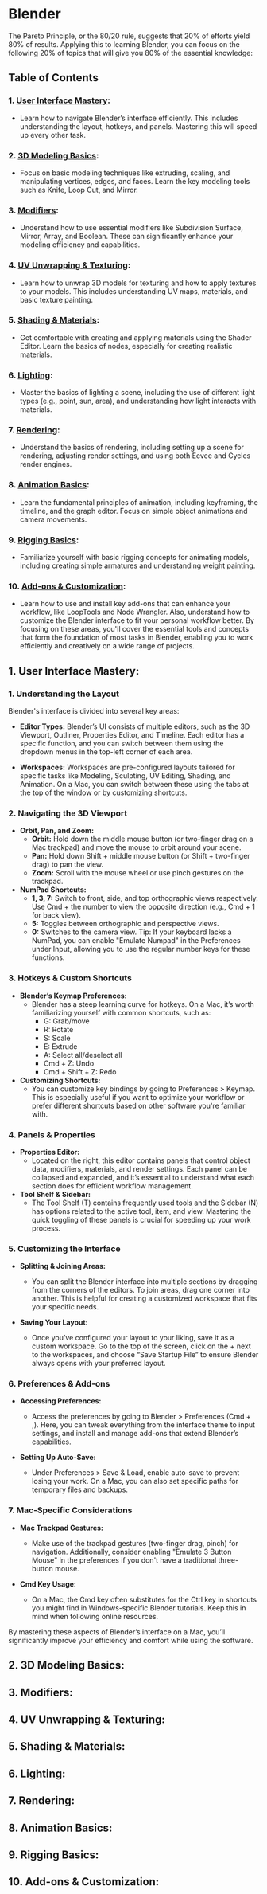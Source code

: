 # Blender

The Pareto Principle, or the 80/20 rule, suggests that 20% of efforts yield 80% of results. Applying this to learning Blender, you can focus on the following 20% of topics that will give you 80% of the essential knowledge:

## Table of Contents

### 1. [User Interface Mastery](#1-user-interface-mastery-1):

* Learn how to navigate Blender’s interface efficiently. This includes understanding the layout, hotkeys, and panels. Mastering this will speed up every other task.

### 2. [3D Modeling Basics](#2-3d-modeling-basics-1):
* Focus on basic modeling techniques like extruding, scaling, and manipulating vertices, edges, and faces. Learn the key modeling tools such as Knife, Loop Cut, and Mirror.

### 3. [Modifiers](#3-modifiers-1):
* Understand how to use essential modifiers like Subdivision Surface, Mirror, Array, and Boolean. These can significantly enhance your modeling efficiency and capabilities.

### 4. [UV Unwrapping & Texturing](#4-uv-unwrapping--texturing-1):
* Learn how to unwrap 3D models for texturing and how to apply textures to your models. This includes understanding UV maps, materials, and basic texture painting.

### 5. [Shading & Materials](#5-shading--materials-1):
* Get comfortable with creating and applying materials using the Shader Editor. Learn the basics of nodes, especially for creating realistic materials.

### 6. [Lighting](#6-lighting-1):
* Master the basics of lighting a scene, including the use of different light types (e.g., point, sun, area), and understanding how light interacts with materials.

### 7. [Rendering](#7-rendering-1):
* Understand the basics of rendering, including setting up a scene for rendering, adjusting render settings, and using both Eevee and Cycles render engines.
   
### 8. [Animation Basics](#8-animation-basics-1):
* Learn the fundamental principles of animation, including keyframing, the timeline, and the graph editor. Focus on simple object animations and camera movements.

### 9. [Rigging Basics](#9-rigging-basics-1):
* Familiarize yourself with basic rigging concepts for animating models, including creating simple armatures and understanding weight painting.

### 10. [Add-ons & Customization](#10-add-ons--customization-1):
* Learn how to use and install key add-ons that can enhance your workflow, like LoopTools and Node Wrangler. Also, understand how to customize the Blender interface to fit your personal workflow better.
By focusing on these areas, you'll cover the essential tools and concepts that form the foundation of most tasks in Blender, enabling you to work efficiently and creatively on a wide range of projects.


## 1. User Interface Mastery:
### 1. Understanding the Layout
Blender's interface is divided into several key areas:

* **Editor Types:** Blender’s UI consists of multiple editors, such as the 3D Viewport, Outliner, Properties Editor, and Timeline. Each editor has a specific function, and you can switch between them using the dropdown menus in the top-left corner of each area.

* **Workspaces:** Workspaces are pre-configured layouts tailored for specific tasks like Modeling, Sculpting, UV Editing, Shading, and Animation. On a Mac, you can switch between these using the tabs at the top of the window or by customizing shortcuts.

### 2. Navigating the 3D Viewport
* **Orbit, Pan, and Zoom:**
  * **Orbit:** Hold down the middle mouse button (or two-finger drag on a Mac trackpad) and move the mouse to orbit around your scene.
  * **Pan:** Hold down Shift + middle mouse button (or Shift + two-finger drag) to pan the view.
  * **Zoom:** Scroll with the mouse wheel or use pinch gestures on the trackpad.
* **NumPad Shortcuts:**
  * **1, 3, 7:** Switch to front, side, and top orthographic views respectively. Use Cmd + the number to view the opposite direction (e.g., Cmd + 1 for back view).
  * **5:** Toggles between orthographic and perspective views.
  * **0:** Switches to the camera view.
Tip: If your keyboard lacks a NumPad, you can enable "Emulate Numpad" in the Preferences under Input, allowing you to use the regular number keys for these functions.

### 3. Hotkeys & Custom Shortcuts
* **Blender’s Keymap Preferences:**
  * Blender has a steep learning curve for hotkeys. On a Mac, it’s worth familiarizing yourself with common shortcuts, such as:
    * G: Grab/move
    * R: Rotate
    * S: Scale
    * E: Extrude
    * A: Select all/deselect all
    * Cmd + Z: Undo
    * Cmd + Shift + Z: Redo
* **Customizing Shortcuts:**
    * You can customize key bindings by going to Preferences > Keymap. This is especially useful if you want to optimize your workflow or prefer different shortcuts based on other software you're familiar with.
### 4. Panels & Properties
* **Properties Editor:**
  * Located on the right, this editor contains panels that control object data, modifiers, materials, and render settings. Each panel can be collapsed and expanded, and it’s essential to understand what each section does for efficient workflow management.
* **Tool Shelf & Sidebar:**
  * The Tool Shelf (T) contains frequently used tools and the Sidebar (N) has options related to the active tool, item, and view. Mastering the quick toggling of these panels is crucial for speeding up your work process.

### 5. Customizing the Interface
* **Splitting & Joining Areas:**
  * You can split the Blender interface into multiple sections by dragging from the corners of the editors. To join areas, drag one corner into another. This is helpful for creating a customized workspace that fits your specific needs.

* **Saving Your Layout:**
  * Once you’ve configured your layout to your liking, save it as a custom workspace. Go to the top of the screen, click on the + next to the workspaces, and choose “Save Startup File” to ensure Blender always opens with your preferred layout.

### 6. Preferences & Add-ons
* **Accessing Preferences:**
  * Access the preferences by going to Blender > Preferences (Cmd + ,). Here, you can tweak everything from the interface theme to input settings, and install and manage add-ons that extend Blender’s capabilities.

* **Setting Up Auto-Save:**
  * Under Preferences > Save & Load, enable auto-save to prevent losing your work. On a Mac, you can also set specific paths for temporary files and backups.

### 7. Mac-Specific Considerations
* **Mac Trackpad Gestures:**
  * Make use of the trackpad gestures (two-finger drag, pinch) for navigation. Additionally, consider enabling "Emulate 3 Button Mouse" in the preferences if you don't have a traditional three-button mouse.

* **Cmd Key Usage:**
  * On a Mac, the Cmd key often substitutes for the Ctrl key in shortcuts you might find in Windows-specific Blender tutorials. Keep this in mind when following online resources.

By mastering these aspects of Blender’s interface on a Mac, you’ll significantly improve your efficiency and comfort while using the software.

## 2. 3D Modeling Basics:

## 3. Modifiers:

## 4. UV Unwrapping & Texturing:

## 5. Shading & Materials:

## 6. Lighting:

## 7. Rendering:

## 8. Animation Basics:

## 9. Rigging Basics:

## 10. Add-ons & Customization: